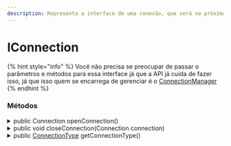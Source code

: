 ```yaml
---
description: Representa a interface de uma conexão, que verá na próxima seção
---
```


# IConnection



{% hint style="info" %}
Você não precisa se preocupar de passar o parâmetros e métodos para essa interface já que a API já cuida de fazer isso, já que isso quem se encarrega de gerenciar é o [ConnectionManager](../../doc/classes/connectionmanager.md)
{% endhint %}

### Métodos

<details>

<summary>public Connection openConnection()</summary>

Método responsável por abrir a conexão com o [conector do banco de dados](conectores/)

<mark style="color:red;">Erros</mark>:

* <mark style="color:red;">SQLException</mark>: Ocorre por algum erro ao tenta abrir a conexão com o banco de dados
* <mark style="color:red;">ClassNotFoundException</mark>: Ocorre quando o driver do banco de dados não foi encontrado

</details>

<details>

<summary>public void closeConnection(Connection connection)</summary>

Método responsável por fechar a conexão com o [conector do banco de dados](conectores/)\
\
<mark style="color:red;">**Erros**</mark>:

* <mark style="color:red;">SQLException</mark> : Ocorre quando há um problema durante o encerramento da conexão com o banco de dados

</details>

<details>

<summary>public <a href="../../doc/enums/connectiontype.md">ConnectionType</a> getConnectionType()</summary>

Retorna o [ConnectionType](iconnection.md#public-connectiontype-getconnectiontype) correspondente ao [conector de banco de dados](conectores/) usado

</details>
